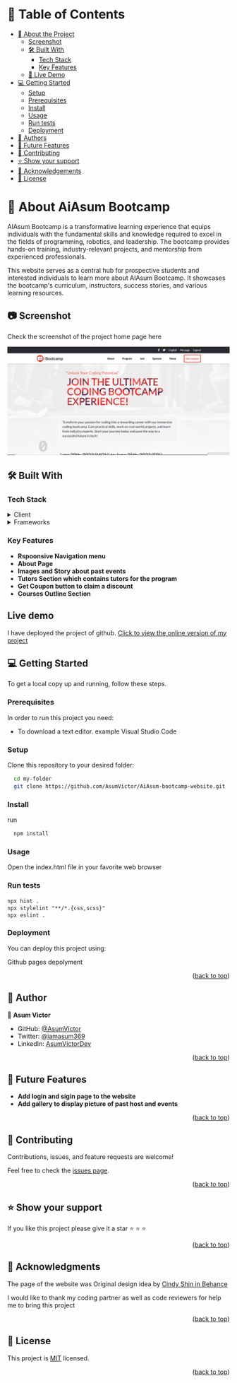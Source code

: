 <a name="readme-top"></a>


# 📗 Table of Contents

- [📖 About the Project](#about-project)
  - [Screenshot](#screenshot)
  - [🛠 Built With](#built-with)
    - [Tech Stack](#tech-stack)
    - [Key Features](#key-features)
  - [🚀 Live Demo](#live-demo)
- [💻 Getting Started](#getting-started)
  - [Setup](#setup)
  - [Prerequisites](#prerequisites)
  - [Install](#install)
  - [Usage](#usage)
  - [Run tests](#run-tests)
  - [Deployment](#deployment)
- [👥 Authors](#authors)
- [🔭 Future Features](#future-features)
- [🤝 Contributing](#contributing)
- [⭐️ Show your support](#support)
- [🙏 Acknowledgements](#acknowledgements)
- [📝 License](#license)


# 📖 About AiAsum Bootcamp <a name="about-project"></a>

AIAsum Bootcamp is a transformative learning experience that equips individuals with the fundamental skills and knowledge required to excel in the fields of programming, robotics, and leadership. The bootcamp provides hands-on training, industry-relevant projects, and mentorship from experienced professionals.

This website serves as a central hub for prospective students and interested individuals to learn more about AIAsum Bootcamp. It showcases the bootcamp's curriculum, instructors, success stories, and various learning resources. 


## 📷 Screenshot <a name="screenshot"></a>
Check the screenshot of the project home page here

![AIAsum Bootcamp Logo](./images/screenshots/homepage%20screenshot.PNG)


## 🛠 Built With <a name="built-with"></a>

### Tech Stack <a name="tech-stack"></a>

<details>
  <summary>Client</summary>
  <ul>
    <li><a href="https://reactjs.org/">HTML</a></li>
    <li><a href="https://reactjs.org/">CSS</a></li>
     <li><a href="https://reactjs.org/">JavaScript</a></li>
  </ul>
</details>
<details>
  <summary>Frameworks</summary>
  <ul>
    <li><a href="https://reactjs.org/">Tailwind CSS</a></li>
  </ul>
</details>

### Key Features <a name="key-features"></a>
- **Rspoonsive Navigation menu**
- **About Page**
- **Images and Story about past events**
- **Tutors Section which contains tutors for the program**
- **Get Coupon button to claim a discount**
- **Courses Outline Section**

## Live demo <a name="key-features"></a>

I have deployed the project of github. [Click to view the online version of my project](https://asumvictor.github.io/AiAsum-bootcamp-website)


## 💻 Getting Started <a name="getting-started"></a>

To get a local copy up and running, follow these steps.

### Prerequisites

In order to run this project you need:

<ul>
    <li>To download a text editor. example Visual Studio Code</li>
  </ul>

### Setup

Clone this repository to your desired folder:


```sh
  cd my-folder
  git clone https://github.com/AsumVictor/AiAsum-bootcamp-website.git
```

### Install

run 
```sh
  npm install
```

### Usage

Open the index.html file in your favorite web browser

### Run tests

```test
npx hint .
npx stylelint "**/*.{css,scss}"
npx eslint .
```

### Deployment

You can deploy this project using:

Github pages depolyment

<p align="right">(<a href="#readme-top">back to top</a>)</p>

<!-- AUTHORS -->

## 👥 Author <a name="authors"></a>

👤 **Asum Victor**

- GitHub: [@AsumVictor](https://github.com/AsumVictor)
- Twitter: [@iamasum369](https://twitter.com/iamasum369)
- LinkedIn: [AsumVictorDev](https://linkedin.com/in/asumvictordev)


<p align="right">(<a href="#readme-top">back to top</a>)</p>


## 🔭 Future Features <a name="future-features"></a>

-  **Add login and sigin page to the website**
-  **Add gallery to display picture of past host and events**

<p align="right">(<a href="#readme-top">back to top</a>)</p>

## 🤝 Contributing <a name="contributing"></a>

Contributions, issues, and feature requests are welcome!

Feel free to check the [issues page](../../issues/).

<p align="right">(<a href="#readme-top">back to top</a>)</p>

## ⭐️ Show your support <a name="support"></a>

If you like this project please give it a star ⭐️ ⭐️  ⭐️ 

<p align="right">(<a href="#readme-top">back to top</a>)</p>

## 🙏 Acknowledgments <a name="acknowledgements"></a>

 The page of the website was Original design idea by [Cindy Shin in Behance](https://www.behance.net/adagio07) 

I would like to thank my coding partner as well as code reviewers for help me to bring this project

<p align="right">(<a href="#readme-top">back to top</a>)</p>

## 📝 License <a name="license"></a>

This project is [MIT](./LICENSE) licensed.

<p align="right">(<a href="#readme-top">back to top</a>)</p>
